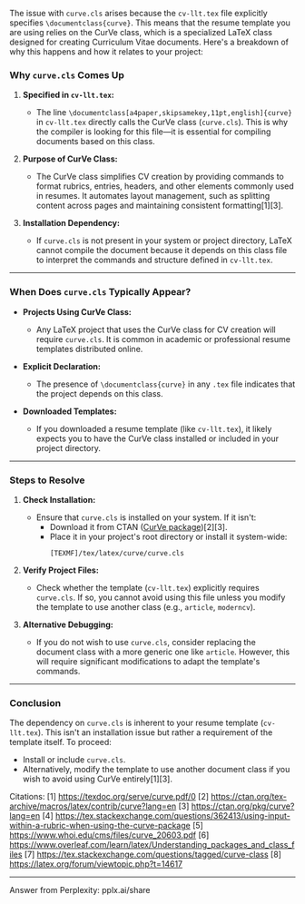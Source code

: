 The issue with `curve.cls` arises because the `cv-llt.tex` file explicitly specifies `\documentclass{curve}`. This means that the resume template you are using relies on the CurVe class, which is a specialized LaTeX class designed for creating Curriculum Vitae documents. Here's a breakdown of why this happens and how it relates to your project:

### **Why `curve.cls` Comes Up**

1. **Specified in `cv-llt.tex`:**
   - The line `\documentclass[a4paper,skipsamekey,11pt,english]{curve}` in `cv-llt.tex` directly calls the CurVe class (`curve.cls`). This is why the compiler is looking for this file—it is essential for compiling documents based on this class.

2. **Purpose of CurVe Class:**
   - The CurVe class simplifies CV creation by providing commands to format rubrics, entries, headers, and other elements commonly used in resumes. It automates layout management, such as splitting content across pages and maintaining consistent formatting[1][3].

3. **Installation Dependency:**
   - If `curve.cls` is not present in your system or project directory, LaTeX cannot compile the document because it depends on this class file to interpret the commands and structure defined in `cv-llt.tex`.

---

### **When Does `curve.cls` Typically Appear?**

- **Projects Using CurVe Class:**
  - Any LaTeX project that uses the CurVe class for CV creation will require `curve.cls`. It is common in academic or professional resume templates distributed online.

- **Explicit Declaration:**
  - The presence of `\documentclass{curve}` in any `.tex` file indicates that the project depends on this class.

- **Downloaded Templates:**
  - If you downloaded a resume template (like `cv-llt.tex`), it likely expects you to have the CurVe class installed or included in your project directory.

---

### **Steps to Resolve**

1. **Check Installation:**
   - Ensure that `curve.cls` is installed on your system. If it isn't:
     - Download it from CTAN ([CurVe package](https://ctan.org/pkg/curve))[2][3].
     - Place it in your project's root directory or install it system-wide:
       ```
       [TEXMF]/tex/latex/curve/curve.cls
       ```

2. **Verify Project Files:**
   - Check whether the template (`cv-llt.tex`) explicitly requires `curve.cls`. If so, you cannot avoid using this file unless you modify the template to use another class (e.g., `article`, `moderncv`).

3. **Alternative Debugging:**
   - If you do not wish to use `curve.cls`, consider replacing the document class with a more generic one like `article`. However, this will require significant modifications to adapt the template's commands.

---

### **Conclusion**

The dependency on `curve.cls` is inherent to your resume template (`cv-llt.tex`). This isn't an installation issue but rather a requirement of the template itself. To proceed:
- Install or include `curve.cls`.
- Alternatively, modify the template to use another document class if you wish to avoid using CurVe entirely[1][3].

Citations:
[1] https://texdoc.org/serve/curve.pdf/0
[2] https://ctan.org/tex-archive/macros/latex/contrib/curve?lang=en
[3] https://ctan.org/pkg/curve?lang=en
[4] https://tex.stackexchange.com/questions/362413/using-input-within-a-rubric-when-using-the-curve-package
[5] https://www.whoi.edu/cms/files/curve_20603.pdf
[6] https://www.overleaf.com/learn/latex/Understanding_packages_and_class_files
[7] https://tex.stackexchange.com/questions/tagged/curve-class
[8] https://latex.org/forum/viewtopic.php?t=14617

---
Answer from Perplexity: pplx.ai/share